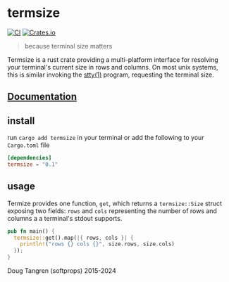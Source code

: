 # termsize

[![CI](https://github.com/softprops/termsize/actions/workflows/ci.yml/badge.svg)](https://github.com/softprops/termsize/actions/workflows/ci.yml)
[![Crates.io](https://img.shields.io/crates/v/termsize.svg)](https://crates.io/crates/termsize)

> because terminal size matters

Termsize is a rust crate providing a multi-platform interface for resolving
your terminal's current size in rows and columns. On most unix systems, this is similar invoking the [stty(1)](http://man7.org/linux/man-pages/man1/stty.1.html) program, requesting the terminal size.


## [Documentation](https://softprops.github.com/termsize)

## install

run `cargo add termsize` in your terminal or add the following to your `Cargo.toml` file

```toml
[dependencies]
termsize = "0.1"
```

## usage

Termize provides one function, `get`, which returns a `termsize::Size` struct
exposing two fields: `rows` and `cols` representing the number of rows and columns
a a terminal's stdout supports.

```rust
pub fn main() {
  termsize::get().map(|{ rows, cols }| {
    println!("rows {} cols {}", size.rows, size.cols)
  });
}
```

Doug Tangren (softprops) 2015-2024